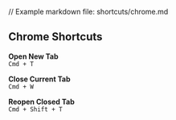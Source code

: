 // Example markdown file: shortcuts/chrome.md
## Chrome Shortcuts

**Open New Tab**  
`Cmd + T`

**Close Current Tab**  
`Cmd + W`

**Reopen Closed Tab**  
`Cmd + Shift + T`